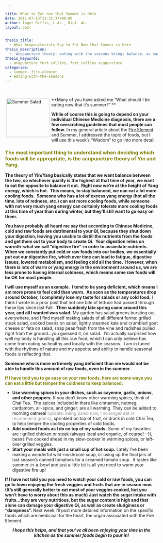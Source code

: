 ```yaml
---

title: What to Eat now that Summer is Here
date: 2011-07-13T11:31:37+00:00
author: Inger Giffin, L.Ac., Dipl. Ac.
layout: post


thesis_title:
  - What Acupuncturists Say to Eat Now that Summer is Here
thesis_description:
  - 'Acupuncture theory: eating with the seasons brings balance, as each season brings foods that are perfectly geared for keeping us healthy and balanced.  '
thesis_keywords:
  - acupuncture fort collins, fort collins acupuncture
categories:
  - summer--fire-element
  - eating-with-the-seasons
---
```

&nbsp;

<img src="http://ih.constantcontact.com/fs085/1102844965003/img/82.jpg" alt="Summer Salad" width="142.8" height="127.2" align="left" border="0" hspace="5" vspace="5" />**Many of you have asked me &#8220;What should I be eating now that it&#8217;s summer?&#8221; ** 

**While of course this is going to depend on your individual Chinese Medicine diagnosis, there are a few overarching guidelines that most people can follow.** In my general article about the [Fire Element](http://www.wisdomwaysacupuncture.com/2017/05/23/into-the-fire-we-go-more-tips-from-an-acupuncturist-for-staying-balanced-in-summer/) and Summer, I addressed the topic of foods, but I will use this week&#8217;s &#8220;Wisdom&#8221; to go into more detail.

### **<span style="color: #808000;">The most important thing to understand when deciding which foods will be appropriate, is the acupuncture theory of Yin and Yang.</span>** 

**The theory of Yin/Yang basically states that we want balance between the two, so whichever quality is the highest at that time of year, we want to eat the opposite to balance it out.  Right now we&#8217;re at the height of Yang energy, which is hot.  This means, to stay balanced, we can eat a lot more cooling foods.  Someone who has a lot of excess yang energy (hot all the time, lots of redness, etc.) can eat more cooling foods, while someone with not very much yang energy can certainly tolerate more cooling foods at this time of year than during winter, but they&#8217;ll still want to go easy on them.**

**You have probably all heard me say that according to Chinese Medicine, cold and raw foods are detrimental to your Qi, because they shut down your digestion, leaving you unable to distill the nutrients from the foods and get them out to your body to create Qi.  Your digestion relies on warmth&#8211;what we call &#8220;digestive fire&#8221;&#8211;in order to assimilate nutrients.  When we constantly put cold or raw foods into our bodies, we essentially put out our digestive fire, which over time can lead to fatigue, digestive issues, lowered metabolism, and feeling cold all the time.  However, when there is lots of warm or yang energy in the environment around us, we are less prone to having internal coldness, which means some raw foods will be OK for most people.**

**I will use myself as an example.  I tend to be yang deficient, which means I am more prone to feel cold than warm.  As soon as the temperatures drop around October, I completely lose my taste for salads or any cold food.** I think I wrote in a prior post that not one bite of lettuce had passed through these lips since last Fall.  **Then suddenly late spring came around this year, and all I wanted was salad.** My garden has salad greens bursting out everywhere, and I find myself making salads of all different forms: grilled steak salad, cooked beans on salad, lightly steamed kale and crumbled goat cheese or feta on salad, snap peas fresh from the vine and radishes pulled right from the ground&#8230;you guessed it, on salad.  I&#8217;m actually surprised how well my body is handling all this raw food, which I can only believe has come from eating so healthy and locally with the seasons.  I am in tuned with the rhythms of nature and my appetite and ability to handle seasonal foods is reflecting that.

**Someone who is more extremely yang deficient than me would not be able to handle this amount of raw foods, even in the summer.** 

<span style="color: #808000;"><strong>If I have told you to go easy on your raw foods, here are some ways you can eat a little but temper the coldness to keep balanced:</strong></span>

  * **Use warming spices in your dishes, such as cayenne, garlic, onions, and other peppers.** If you don&#8217;t know other warming spices, think of Chai Tea.  The spices included in there like cinnamon, nutmeg, cardamom, all-spice, and ginger; are all warming. They can be added to morning oatmeal <span style="color: #999999;">(update: being paleo now, I no longer eat or recommend grains)</span>, sprinkled on top of fruit, or drank in cold Chai Tea, to help temper the cooling properties of cold foods.
  * **Add cooked foods as I do on top of my salads.** Some of my favorites are : grilled chicken or steak (always local and organic, of course! :-)), beans I&#8217;ve cooked ahead in my slow-cooker in warming spices, or left-over grilled veggies.
  * **Start your meals with just a small cup of hot soup.** Lately I&#8217;ve been making a wonderful wild-mushroom soup, or using up the final jars of last season&#8217;s canned tomatoes for a creamed tomato soup.  It tastes like summer-in-a-bowl and just a little bit is all you need to warm your digestive fire up!

**If I have not told you you need to watch your cold or raw foods, you can go to town enjoying the fresh veggies and fruits that are in season now.  (It&#8217;s still generally better to eat most of your veggies cooked, but you won&#8217;t have to worry about this as much) Just watch the sugar intake with fruits&#8230;they are very nutritious, but the sugar content is high and that alone can damage your digestive Qi, as well as create sludginess or &#8220;dampness&#8221;.** Next week I&#8217;ll post more detailed information on the specific foods which are medicinal for the heart, the organ associated with the Fire Element.

<p style="text-align: center;">
  <strong><em>I hope this helps, and that you&#8217;ve all been enjoying your time in the kitchen as the summer foods begin to pour in!</em></strong>
</p>